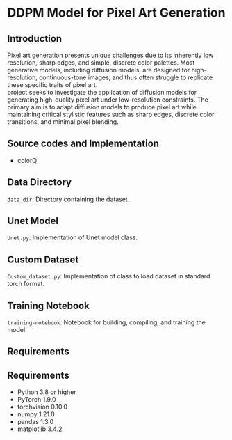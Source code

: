 # DDPM Model for Pixel Art Generation

## Introduction
Pixel art generation presents unique challenges due to its inherently low resolution, sharp edges, and simple, discrete color palettes. Most generative models, including diffusion models, are designed for high-resolution, continuous-tone images, and thus often struggle to replicate these specific traits of pixel art.<br>
    </tab>project seeks to investigate the application of diffusion models for generating high-quality pixel art under low-resolution
constraints. The primary aim is to adapt diffusion models to produce pixel art while maintaining critical stylistic features such as sharp edges, discrete color transitions, and minimal pixel blending.

## Source codes and Implementation
- colorQ

## Data Directory

`data_dir`: Directory containing the dataset.

## Unet Model

`Unet.py`: Implementation of Unet model class.

## Custom Dataset

`Custom_dataset.py`: Implementation of class to load dataset in standard torch format.


## Training Notebook

`training-notebook`: Notebook for building, compiling, and training the model.

## Requirements

## Requirements

- Python 3.8 or higher
- PyTorch 1.9.0
- torchvision 0.10.0
- numpy 1.21.0
- pandas 1.3.0
- matplotlib 3.4.2


